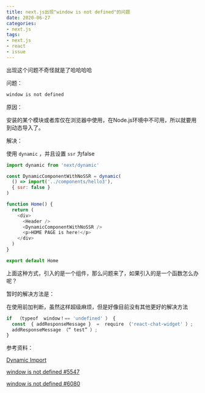 ```yaml
---
title: next.js出现"window is not defined"的问题
date: 2020-06-27
categories:
- next.js
tags:
- next.js
- react
- issue
---
```




出现这个问题不奇怪就是了哈哈哈哈



问题：

```bash
window is not defined
```



原因：

安装的某个模块或者库仅在浏览器中使用，在Node.js环境中不可用，所以就要用到动态导入了。



解决：

使用 `dynamic` ，并且设置 `ssr` 为false

```js
import dynamic from 'next/dynamic'

const DynamicComponentWithNoSSR = dynamic(
  () => import('../components/hello3'),
  { ssr: false }
)

function Home() {
  return (
    <div>
      <Header />
      <DynamicComponentWithNoSSR />
      <p>HOME PAGE is here!</p>
    </div>
  )
}

export default Home
```



上面这种方式，引入的是一个组件，那么问题来了，如果引入的是一个函数怎么办呢？



暂时的解决方法是：

在使用前加判断，虽然这样超级麻烦，但是好像目前没有其他更好的解决方法

```js
if  （typeof  window！== 'undefined' ） {  
  const  { addResponseMessage }  =  require （'react-chat-widget' ）;  
  addResponseMessage （“ test” ）; 
}  
```





参考资料：

[Dynamic Import](https://www.nextjs.cn/docs/advanced-features/dynamic-import)

[window is not defined #5547](https://github.com/vercel/next.js/issues/5547)

[window is not defined #6080](https://github.com/vercel/next.js/issues/6080)